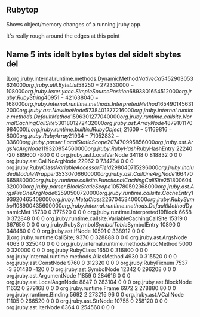 Rubytop
-------

Shows object/memory changes of a running jruby app.

It's really rough around the edges at this point

   Name  5                                                    ints   idelt   bytes       bytes del   sidelt sbytes del
  -----------------------------------------------------------------------------------------------------------------------
  [Lorg.jruby.internal.runtime.methods.DynamicMethod$NativeCa 54529  0      3053624      0            0      0
  org.jruby.util.ByteList                                     58250  -27    2330000      -1080        0      0
  org.jruby.lexer.yacc.SimpleSourcePosition                   68938  0      1654512      0            0      0
  org.jruby.RubyString                                        40951  -42    1638040      -1680        0      0
  org.jruby.internal.runtime.methods.InterpretedMethod        16549  0      1456312      0            0      0
  org.jruby.ast.NewlineNode                                   57384  0      1377216      0            0      0
  org.jruby.internal.runtime.methods.DefaultMethod            15963  0      1277040      0            0      0
  org.jruby.runtime.callsite.NormalCachingCallSite            53018  0      1272432      0            0      0
  org.jruby.ast.ArrayNode                                     48791  0      1170984      0            0      0
  [Lorg.jruby.runtime.builtin.IRubyObject;                    21609  -5     1169816      -80          0      0
  org.jruby.RubyArray                                         21934  -7     1052832      -336         0      0
  org.jruby.parser.LocalStaticScope                           20747  0      995856       0            0      0
  org.jruby.ast.ArgsNoArgNode                                 11932  0      954560       0            0      0
  org.jruby.RubyHash$RubyHashEntry                            22240  -20    889600       -800         0      0
  org.jruby.ast.LocalVarNode                                  34118  0      818832       0            0      0
  org.jruby.ast.CallNoArgNode                                 22962  0      734784       0            0      0
  org.jruby.RubyClass$VariableAccessorField                   29804  0      715296       0            0      0
  org.jruby.IncludedModuleWrapper                             3533   0      706600       0            0      0
  org.jruby.ast.CallOneArgNode                                16647  0      665880       0            0      0
  org.jruby.runtime.callsite.FunctionalCachingCallSite        25180  0      604320       0            0      0
  org.jruby.parser.BlockStaticScope                           10578  0      592368       0            0      0
  org.jruby.ast.ArgsPreOneArgNode                             6259   0      500720       0            0      0
  org.jruby.runtime.callsite.CacheEntry                       19392  0      465408       0            0      0
  org.jruby.MetaClass                                         2267   0      453400       0            0      0
  org.jruby.RubySymbol                                        10890  0      435600       0            0      0
  org.jruby.internal.runtime.methods.DefaultMethod$DynamicMet 15730  0      377520       0            0      0
  org.jruby.runtime.Interpreted19Block                        6658   0      372848       0            0      0
  org.jruby.runtime.callsite.VariableCachingCallSite          15319  0      367656       0            0      0
  org.jruby.RubySymbol$SymbolTable$SymbolEntry                10890  0      348480       0            0      0
  org.jruby.ast.IfNode                                        10591  0      338912       0            0      0
  [Lorg.jruby.runtime.CallSite;                               9370   0      328888       0            0      0
  org.jruby.ast.ArgsNode                                      4063   0      325040       0            0      0
  org.jruby.internal.runtime.methods.ProcMethod               5000   0      320000       0            0      0
  org.jruby.RubyClass                                         1650   0      316800       0            0      0
  org.jruby.internal.runtime.methods.AliasMethod              4930   0      315520       0            0      0
  org.jruby.ast.ConstNode                                     9760   0      312320       0            0      0
  org.jruby.RubyFixnum                                        7537   -3     301480       -120         0      0
  org.jruby.ast.SymbolNode                                    12342  0      296208       0            0      0
  org.jruby.ast.ArgumentNode                                  11859  0      284616       0            0      0
  org.jruby.ast.LocalAsgnNode                                 8847   0      283104       0            0      0
  org.jruby.ast.BlockNode                                     11632  0      279168       0            0      0
  org.jruby.runtime.Frame                                     6972   2      278880       80           0      0
  org.jruby.runtime.Binding                                   5692   2      273216       96           0      0
  org.jruby.ast.VCallNode                                     11105  0      266520       0            0      0
  org.jruby.ast.StrNode                                       10755  0      258120       0            0      0
  org.jruby.ast.IterNode                                      6364   0      254560       0            0      0
